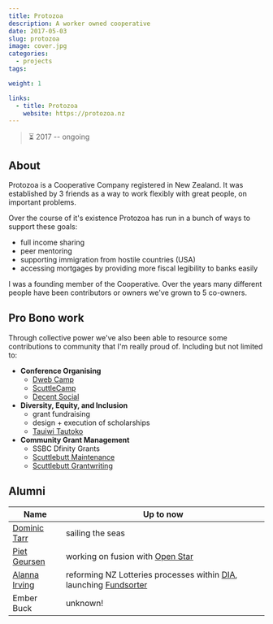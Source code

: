 ```yaml
---
title: Protozoa
description: A worker owned cooperative
date: 2017-05-03
slug: protozoa
image: cover.jpg
categories:
  - projects
tags:

weight: 1

links:
  - title: Protozoa
    website: https://protozoa.nz
---
```


> ⏳ 2017 -- ongoing <br />

## About

Protozoa is a Cooperative Company registered in New Zealand. It was established
by 3 friends as a way to work flexibly with great people, on important problems.

Over the course of it's existence Protozoa has run in a bunch of ways to support
these goals:
- full income sharing
- peer mentoring
- supporting immigration from hostile countries (USA)
- accessing mortgages by providing more fiscal legibility to banks easily

I was a founding member of the Cooperative. Over the years many different people
have been contributors or owners we've grown to 5
co-owners.

## Pro Bono work

Through collective power we've also been able to resource some contributions to
community that I'm really proud of. Including but not limited to:
- **Conference Organising**
    - [Dweb Camp](https://dwebcamp.org/)
    - [ScuttleCamp](https://one.camp.scuttlebutt.nz/) <!-- TODO split out project -->
    - [Decent Social](/p/decent-social)
- **Diversity, Equity, and Inclusion**
    - grant fundraising
    - design + execution of scholarships
    - [Tauiwi Tautoko](https://www.tauiwitautoko.com/)
- **Community Grant Management**
    - SSBC Dfinity Grants
    - [Scuttlebutt Maintenance](https://opencollective.com/scuttlebutt-maintenance)
    - [Scuttlebutt Grantwriting](https://opencollective.com/scuttlebutt-grantwriting)



## Alumni

| Name                                           | Up to now |
|---|---|
| [Dominic Tarr](https://dominictarr.com/)       | sailing the seas |
| [Piet Geursen](https://pietgeursen.github.io/) | working on fusion with [Open Star](https://www.openstar.tech/) |
| [Alanna Irving](https://www.alanna.space/)     | reforming NZ Lotteries processes within [DIA](https://www.dia.govt.nz/), launching [Fundsorter](https://www.fundsorter.com/) |
| Ember Buck                                     | unknown!  |

